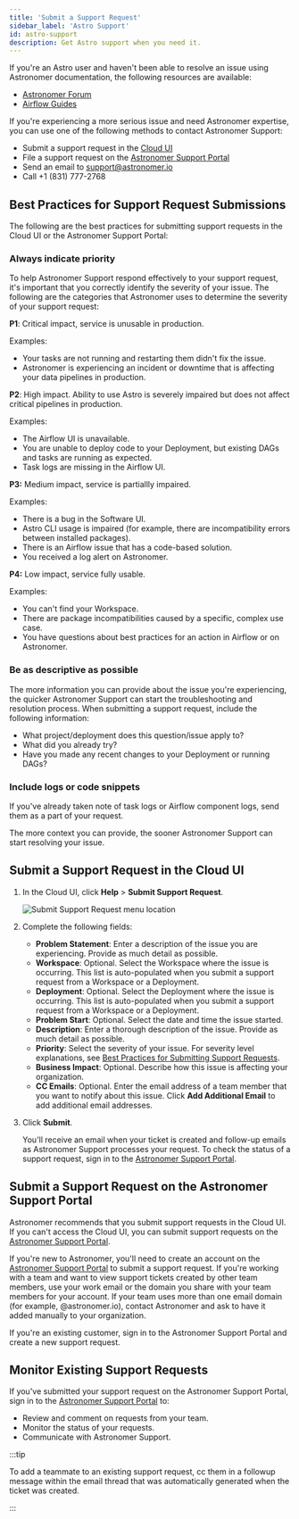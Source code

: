 ```yaml
---
title: 'Submit a Support Request'
sidebar_label: 'Astro Support'
id: astro-support
description: Get Astro support when you need it.
---
```


If you're an Astro user and haven't been able to resolve an issue using Astronomer documentation, the following resources are available:

- [Astronomer Forum](https://forum.astronomer.io)
- [Airflow Guides](https://www.astronomer.io/guides/)

If you're experiencing a more serious issue and need Astronomer expertise, you can use one of the following methods to contact Astronomer Support:

- Submit a support request in the [Cloud UI](#submit-a-support-request-in-the-cloud-ui)
- File a support request on the [Astronomer Support Portal](https://support.astronomer.io/hc/en-us)
- Send an email to [support@astronomer.io](mailto:support@astronomer.io)
- Call +1 (831) 777-2768

## Best Practices for Support Request Submissions

The following are the best practices for submitting support requests in the Cloud UI or the Astronomer Support Portal:

### Always indicate priority

   To help Astronomer Support respond effectively to your support request, it's important that you correctly identify the severity of your issue. The following are the categories that Astronomer uses to determine the severity of your support request:

**P1**: Critical impact, service is unusable in production.

Examples:

- Your tasks are not running and restarting them didn't fix the issue.
- Astronomer is experiencing an incident or downtime that is affecting your data pipelines in production.

**P2**: High impact. Ability to use Astro is severely impaired but does not affect critical pipelines in production.

Examples:

- The Airflow UI is unavailable.
- You are unable to deploy code to your Deployment, but existing DAGs and tasks are running as expected.
- Task logs are missing in the Airflow UI.

**P3:** Medium impact, service is partiallly impaired.

Examples:

- There is a bug in the Software UI.
- Astro CLI usage is impaired (for example, there are incompatibility errors between installed packages).
- There is an Airflow issue that has a code-based solution.
- You received a log alert on Astronomer.

**P4:** Low impact, service fully usable.

Examples:

- You can't find your Workspace.
- There are package incompatibilities caused by a specific, complex use case.
- You have questions about best practices for an action in Airflow or on Astronomer.

### Be as descriptive as possible

The more information you can provide about the issue you're experiencing, the quicker Astronomer Support can start the troubleshooting and resolution process. When submitting a support request, include the following information:

- What project/deployment does this question/issue apply to?
- What did you already try?
- Have you made any recent changes to your Deployment or running DAGs?

### Include logs or code snippets

If you've already taken note of task logs or Airflow component logs, send them as a part of your request.

The more context you can provide, the sooner Astronomer Support can start resolving your issue.

## Submit a Support Request in the Cloud UI

1. In the Cloud UI, click **Help** > **Submit Support Request**.

    <div class="text--center">
    <img src="/img/docs/support-request-location.png" alt="Submit Support Request menu location" />
    </div>

2. Complete the following fields:

    - **Problem Statement**: Enter a description of the issue you are experiencing. Provide as much detail as possible.
    - **Workspace**: Optional. Select the Workspace where the issue is occurring. This list is auto-populated when you submit a support request from a Workspace or a Deployment.
    - **Deployment**: Optional. Select the Deployment where the issue is occurring. This list is auto-populated when you submit a support request from a Workspace or a Deployment.
    - **Problem Start**: Optional. Select the date and time the issue started.
    - **Description**: Enter a thorough description of the issue. Provide as much detail as possible. 
    - **Priority**: Select the severity of your issue. For severity level explanations, see [Best Practices for Submitting Support Requests](astro-support.md#best-practices-for-support-request-submissions).
    - **Business Impact**: Optional. Describe how this issue is affecting your organization.
    - **CC Emails**: Optional. Enter the email address of a team member that you want to notify about this issue. Click **Add Additional Email** to add additional email addresses.

3. Click **Submit**.

    You'll receive an email when your ticket is created and follow-up emails as Astronomer Support processes your request. To check the status of a support request, sign in to the [Astronomer Support Portal](https://support.astronomer.io). 

## Submit a Support Request on the Astronomer Support Portal

Astronomer recommends that you submit support requests in the Cloud UI. If you can't access the Cloud UI, you can submit support requests on the [Astronomer Support Portal](https://support.astronomer.io).

If you're new to Astronomer, you'll need to create an account on the [Astronomer Support Portal](https://support.astronomer.io) to submit a support request. If you're working with a team and want to view support tickets created by other team members, use your work email or the domain you share with your team members for your account. If your team uses more than one email domain (for example, @astronomer.io), contact Astronomer and ask to have it added manually to your organization.

If you're an existing customer, sign in to the Astronomer Support Portal and create a new support request.

## Monitor Existing Support Requests

If you've submitted your support request on the Astronomer Support Portal, sign in to the [Astronomer Support Portal](https://support.astronomer.io) to:

- Review and comment on requests from your team.
- Monitor the status of your requests.
- Communicate with Astronomer Support.

:::tip

To add a teammate to an existing support request, cc them in a followup message within the email thread that was automatically generated when the ticket was created.

:::